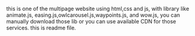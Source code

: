 this is one of the multipage website using html,css and js,
with library like animate.js, easing.js,owlcarousel.js,waypoints.js, and wow.js,
you can manually download those lib or you can use available CDN for those services.
this is readme file.